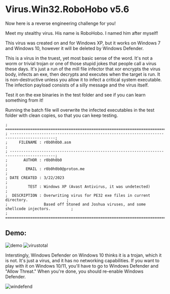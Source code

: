 # Virus.Win32.RoboHobo v5.6

Now here is a reverse engineering challenge for you!

Meet my stealthy virus. His name is RoboHobo. I named him after myself!

This virus was created on and for Windows XP, but it works on Windows 7 and Windows 10, however it will be deleted by Windows Defender.

This is a virus in the truest, yet most basic sense of the word. It's not a worm or trivial trojan or one of those stupid jokes that people call a virus these days. It's just a run of the mill file infector that xor encrypts the virus body, infects an exe, then decrypts and executes when the target is run. It is non-destructive unless you allow it to infect a critical system executable. The infection payload consists of a silly message and the virus itself.

Test it on the exe binaries in the test folder and see if you can learn something from it!

Running the batch file will overwrite the infected executables in the test folder with clean copies, so that you can keep testing.

```
; ==========================================================================================;
; ------------------------------------------------------------------------------------------;
;     FILENAME : r0b0h0b0.asm                                                               ;
; ------------------------------------------------------------------------------------------;
;       AUTHOR : r0b0h0b0                                                                   ;
;        EMAIL : r0b0h0b0@proton.me                                                         ;
; DATE CREATED : 3/22/2023                                                                  ;
;         TEST : Windows XP (Avast Antivirus, it was undetected)                            ; 
;  DESCRIPTION : Overwriting virus for PE32 exe files in current directory.                 ;
;                Based off Stoned and Joshua viruses, and some shellcode injectors.         ;
; ==========================================================================================;
```
## Demo:
![demo](https://github.com/elr0b0h0b0/Virus.Win32.r0b0h0b0/blob/main/demo.gif "demo")
![virustotal](https://github.com/elr0b0h0b0/Virus.Win32.r0b0h0b0/blob/main/r0b0h0b0_VirusTotal.png "virustotal")

Interstingly, Windows Defender on Windows 10 thinks it is a trojan, which it is not. It's just a virus, and it has no networking capabilities. If you want to play with it on Windows 10/11, you'll have to go to Windows Defender and "Allow Threat." When you're done, you should re-enable Windows Defender.

![windefend](https://github.com/elr0b0h0b0/Virus.Win32.r0b0h0b0/blob/main/false_identify.png "windefend")
